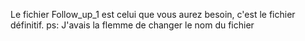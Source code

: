Le fichier Follow_up_1 est celui que vous aurez besoin, c'est le fichier définitif.
ps: J'avais la flemme de changer le nom du fichier 
